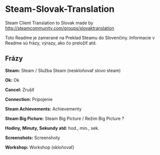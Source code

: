 # Steam-Slovak-Translation
Steam Client Translation to Slovak made by http://steamcommunity.com/groups/slovaktranslation

Toto Readme je zamerané na Preklad Steamu do Slovenčiny. Informacie v Readme sú frázy, výrazy, ako čo preložiť atd.

## Frázy
**Steam:** Steam / Služba Steam (neskloňovať slovo steam)

**Ok:** Ok

**Cancel:** Zrušiť

**Connection:** Pripojenie

**Steam Achievements:** Achievementy

**Steam Big Picture:** Steam Big Picture / Režim Big Picture ?

**Hodiny, Minuty, Sekundy atd:** hod., min., sek.

**Screenshots:** Screenshoty

**Workshop:** Workshop (skloňovať)

